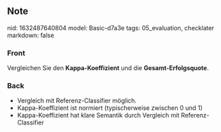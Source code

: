## Note
nid: 1632487640804
model: Basic-d7a3e
tags: 05_evaluation, checklater
markdown: false

### Front
Vergleichen Sie den <b>Kappa-Koeffizient</b> und die <b>Gesamt-Erfolgsquote</b>.

### Back
<ul>
  <li>Vergleich mit Referenz-Classifier möglich.
  <li>Kappa-Koeffizient ist normiert (typischerweise zwischen 0 und
  1)
  <li>Kappa-Koeffizient hat klare Semantik durch Vergleich mit
  Referenz-Classifier
</ul>
